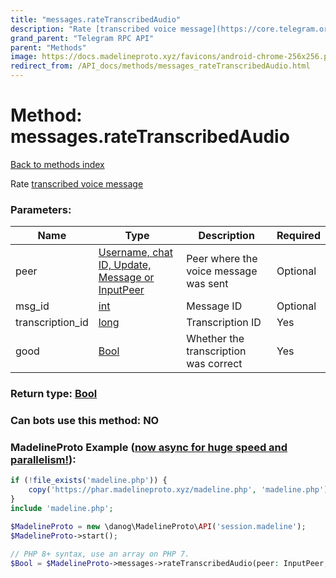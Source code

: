 ```yaml
---
title: "messages.rateTranscribedAudio"
description: "Rate [transcribed voice message](https://core.telegram.org/api/transcribe)"
grand_parent: "Telegram RPC API"
parent: "Methods"
image: https://docs.madelineproto.xyz/favicons/android-chrome-256x256.png
redirect_from: /API_docs/methods/messages_rateTranscribedAudio.html
---
```

# Method: messages.rateTranscribedAudio
[Back to methods index](index.html)



Rate [transcribed voice message](https://core.telegram.org/api/transcribe)

### Parameters:

| Name     |    Type       | Description | Required |
|----------|---------------|-------------|----------|
|peer|[Username, chat ID, Update, Message or InputPeer](/API_docs/types/InputPeer.html) | Peer where the voice message was sent | Optional|
|msg\_id|[int](/API_docs/types/int.html) | Message ID | Optional|
|transcription\_id|[long](/API_docs/types/long.html) | Transcription ID | Yes|
|good|[Bool](/API_docs/types/Bool.html) | Whether the transcription was correct | Yes|


### Return type: [Bool](/API_docs/types/Bool.html)

### Can bots use this method: **NO**


### MadelineProto Example ([now async for huge speed and parallelism!](https://docs.madelineproto.xyz/docs/ASYNC.html)):


```php
if (!file_exists('madeline.php')) {
    copy('https://phar.madelineproto.xyz/madeline.php', 'madeline.php');
}
include 'madeline.php';

$MadelineProto = new \danog\MadelineProto\API('session.madeline');
$MadelineProto->start();

// PHP 8+ syntax, use an array on PHP 7.
$Bool = $MadelineProto->messages->rateTranscribedAudio(peer: InputPeer, msg_id: int, transcription_id: long, good: Bool, );
```

